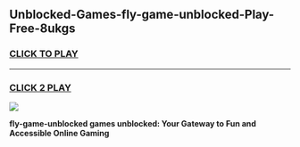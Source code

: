 
## Unblocked-Games-fly-game-unblocked-Play-Free-8ukgs
<h3>
<a href="https://premium76.site?title=fly-game-unblocked&ref=09A">CLICK TO PLAY</a></h3>
<hr>

<h3>
<a href="https://premium76.site?title=fly-game-unblocked&ref=09A">CLICK 2 PLAY</a>
  
</h3>

<a href="https://premium76.site?title=fly-game-unblocked&ref=09A"><img src="https://clearcache.store/games.png"></a>


**fly-game-unblocked games unblocked: Your Gateway to Fun and Accessible Online Gaming**
